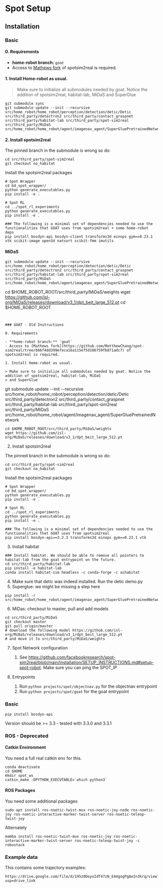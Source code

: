 # Spot Setup

## Installation

### Basic

#### 0. Requirements

- **home-robot branch:** `goat`
- Access to [Mathews fork](https://github.com/MatthewChang/spot-sim2real/tree/b66f4dd399efeca16a115ef5d106759fb871adc7) of spotsim2real is required.

#### 1. Install Home-robot as usual.

> Make sure to initialize all submodules needed by goat. Notice the addition of spotsim2real, habitat-lab, MiDaS
> and SuperGlue

```
git submodule sync
git submodule update --init --recursive src/home_robot/home_robot/perception/detection/detic/Detic src/third_party/detectron2 src/third_party/contact_graspnet  src/third_party/habitat-lab src/third_party/spot-sim2real src/third_party/MiDaS src/home_robot/home_robot/agent/imagenav_agent/SuperGluePretrainedNetwork
```

#### 2. Install spotsim2real

The pinned branch in the submodule is wrong so do:

```
cd src/third_party/spot-sim2real
git checkout no_habitat
```

Install the spotsim2real packages

```
# Spot Wrapper
cd bd_spot_wrapper/
python generate_executables.py
pip install -e .

# Spot RL
cd ../spot_rl_experiments
python generate_executables.py
pip install -e .

### The following is a minimal set of dependencies needed to use the functionalities that GOAT uses from spotsim2real + some home-robot deps
pip install bosdyn-api bosdyn-client transforms3d einops gym==0.23.1 vtk scikit-image open3d natsort scikit-fmm imutils
```

#### MiDaS

```
git submodule update --init --recursive src/home_robot/home_robot/perception/detection/detic/Detic src/third_party/detectron2 src/third_party/contact_graspnet  src/third_party/habitat-lab src/third_party/spot-sim2real src/third_party/MiDaS src/home_robot/home_robot/agent/imagenav_agent/SuperGluePretrainedNetwork
```
cd $HOME_ROBOT_ROOT/src/third_party/MiDaS/weights
wget https://github.com/isl-org/MiDaS/releases/download/v3_1/dpt_beit_large_512.pt
cd $HOME_ROBOT_ROOT
```


### GOAT - Old Instructions

0. Requirements

- **home-robot branch:** `goat`
- Access to [Mathews fork](https://github.com/MatthewChang/spot-sim2real/tree/b66f4dd399efeca16a115ef5d106759fb871adc7) of spotsim2real is required.

1. Install Home-robot as usual.

> Make sure to initialize all submodules needed by goat. Notice the addition of spotsim2real, habitat-lab, MiDaS
> and SuperGlue

```
git submodule update --init --recursive src/home_robot/home_robot/perception/detection/detic/Detic src/third_party/detectron2 src/third_party/contact_graspnet  src/third_party/habitat-lab src/third_party/spot-sim2real src/third_party/MiDaS src/home_robot/home_robot/agent/imagenav_agent/SuperGluePretrainedNetwork
```
cd $HOME_ROBOT_ROOT/src/third_party/MiDaS/weights
wget https://github.com/isl-org/MiDaS/releases/download/v3_1/dpt_beit_large_512.pt
```

2. Install spotsim2real

The pinned branch in the submodule is wrong so do:

```
cd src/third_party/spot-sim2real
git checkout no_habitat
```

Install the spotsim2real packages

```
# Spot Wrapper
cd bd_spot_wrapper/
python generate_executables.py
pip install -e .

# Spot RL
cd ../spot_rl_experiments
python generate_executables.py
pip install -e .

### The following is a minimal set of dependencies needed to use the functionalities that GOAT uses from spotsim2real
pip install bosdyn-api==3.2.3 transforms3d einops gym==0.23.1 vtk

```

3. Install habitat

```
### Install habitat. We should be able to remove all pointers to habitat-lab from the goat entrypoint on the future.
cd src/third_party/habitat-lab
pip install -e habitat-lab
conda install habitat-sim headless -c conda-forge -c aihabitat
```

4. Make sure that detic was indeed installed. Run the detic demo.py
5. Superglue: we might be missing a step here

```
pip install -r src/home_robot/home_robot/agent/imagenav_agent/SuperGluePretrainedNetwork/requirements.txt
```

6. MiDas: checkout to master, pull and add models

```
cd src/third_party/MiDaS
git checkout master
git pull origin/master
# download the following model https://github.com/isl-org/MiDaS/releases/download/v3_1/dpt_beit_large_512.pt
# and move it to src/third_party/MiDaS/weights
```

7. Spot Network configuration
   1. See https://github.com/facebookresearch/spot-sim2real/blob/main/installation/SETUP_INSTRUCTIONS.md#setup-spot-robot. Make sure you can ping the SPOT_IP

8. Entrypoints
   1. Run `python projects/spot/objectnav.py` for the objectnav entrypoint
   2. Run `python projects/spot/goat` for the goat entrypoint

### Basic

```
pip install bosdyn-api
```
Version should be >= 3.3 - tested with 3.3.0 and 3.3.1

### ROS - Deprecated

#### Catkin Environment

You need a full real catkin env for this.
```
conda deactivate
cd $HOME
mkdir spot_ws
catkin_make -DPYTHON_EXECUTABLE=`which python3`
```

#### ROS Packages

You need some additional packages
```
sudo apt install ros-noetic-twist-mux ros-noetic-joy-node ros-noetic-joy ros-noetic-interactive-marker-twist-server ros-noetic-teleop-twist-joy
```
Alternately
```
mamba install ros-noetic-twist-mux ros-noetic-joy ros-noetic-interactive-marker-twist-server ros-noetic-teleop-twist-joy -c robostack
```

### Example data

This contains some trajectory examples:
```
https://drive.google.com/file/d/195z0DoyxIdT47zN_E44gogPgAeIn3krq/view?usp=drive_link
```
